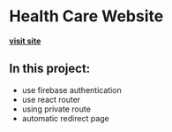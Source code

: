 # Health Care Website

**[visit site]()**

## In this project:
 - use firebase authentication
 - use react router
 - using private route
 - automatic redirect page

